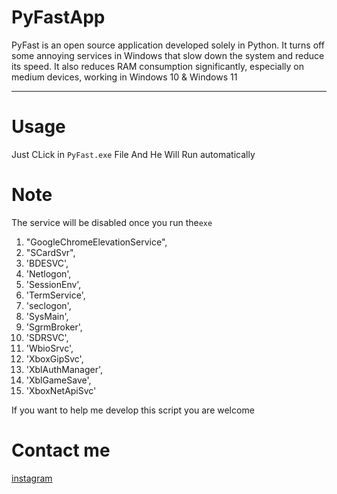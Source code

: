 # PyFastApp
 

PyFast is an open source application developed solely in Python. It turns off some annoying services in Windows that slow down the system and reduce its speed. It also reduces RAM consumption significantly, especially on medium devices, working in Windows 10 & Windows 11 

********************************* 

# Usage   

Just CLick in `PyFast.exe` File And He Will Run automatically  


# Note 

The service will be disabled once you run the`exe` 

1. "GoogleChromeElevationService",
2. "SCardSvr",
2.    'BDESVC',
2.    'Netlogon',
2.    'SessionEnv',
2.    'TermService',
2.    'seclogon',
  2.  'SysMain',
 2.   'SgrmBroker',
 2.   'SDRSVC',
2.    'WbioSrvc',
2.    'XboxGipSvc',
2.    'XblAuthManager',
2.    'XblGameSave',
2.    'XboxNetApiSvc' 


If you want to help me develop this script you are welcome  


# Contact me 

<a href="https://www.instagram.com/zl1_310/" style = "border-radius: 45px ">
 instagram
</a> 






 




